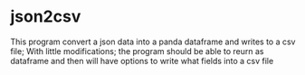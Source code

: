 # json2csv
This program convert a json data into a panda dataframe and writes to a csv file;  With little modifications; the program should be able to reurn as dataframe and then will have options to write what fields into a csv file
